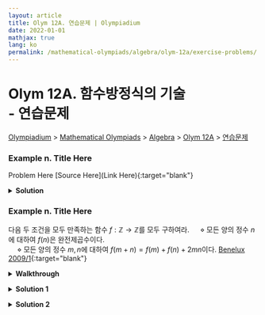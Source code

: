 ```yaml
---
layout: article
title: Olym 12A. 연습문제 | Olympiadium
date: 2022-01-01
mathjax: true
lang: ko
permalink: /mathematical-olympiads/algebra/olym-12a/exercise-problems/
---
```

# Olym 12A. 함수방정식의 기술 <br> <ssup> - 연습문제</ssup>

<a href="{{ site.homeurl }}">Olympiadium</a> > <a href="{{ site.homeurl }}mathematical-olympiads/">Mathematical Olympiads</a> > <a href="{{ site.homeurl }}mathematical-olympiads/algebra/">Algebra</a> > <a href="{{ site.homeurl }}mathematical-olympiads/algebra/olym-12a/">Olym 12A</a> > <a href="{{ site.homeurl }}mathematical-olympiads/algebra/olym-12a/exercise-problems/">연습문제</a>

### Example n. Title Here
<skyblueboard> Problem Here </skyblueboard>
[Source Here](Link Here){:target="blank"}
<pinkborder><details>
<summary><b>Solution</b></summary>
Solution Here. 
</details></pinkborder>

### Example n. Title Here
<skyblueboard> 다음 두 조건을 모두 만족하는 함수 $f: \mathbb{Z} \rightarrow \mathbb{Z}$를 모두 구하여라. 
<ssbr/>&emsp; $\diamond$ 모든 양의 정수 $n$에 대하여 $f(n)$은 완전제곱수이다. <br>
&emsp; $\diamond$ 모든 양의 정수 $m, n$에 대하여 $f(m+n)=f(m)+f(n)+2mn$이다. </skyblueboard>
[Benelux 2009/1](https://artofproblemsolving.com/community/c6h388897p2160721){:target="blank"}

<purpleborder><details>
<summary><b>Walkthrough</b></summary>
  <purpleborder><details>
  <summary><b>Hint 1</b></summary>
  $f(1)=a^2$으로 둔다. 
  </details></purpleborder>

  <purpleborder><details>
  <summary><b>Hint 2</b></summary>
  수학적 귀납법으로 $f(n)=na^2+n(n-1)$임을 보인다.
  </details></purpleborder>


  <purpleborder><details>
  <summary><b>Hint 3</b></summary>
  $a=1$임을 보인다. 
  </details></purpleborder>
</details></purpleborder>
  
<pinkborder><details>
<summary><b>Solution 1</b></summary>
Solution Here. 
</details></pinkborder>

<pinkborder><details>
<summary><b>Solution 2</b></summary>
Solution Here. 
</details></pinkborder>
